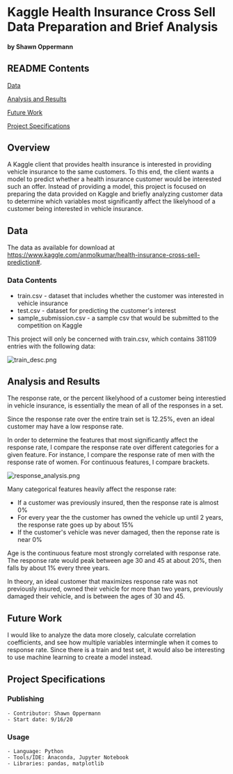 # Kaggle Health Insurance Cross Sell Data Preparation and Brief Analysis
#### by Shawn Oppermann

## README Contents

[Data](https://github.com/sopper1/Kaggle-Health-Insurance-Cross-Sell-Prediction#data)

[Analysis and Results](https://github.com/a-woodbury/A-House-with-a-View#analysis-and-results)

[Future Work](https://github.com/a-woodbury/A-House-with-a-View#future-work)

[Project Specifications](https://github.com/a-woodbury/A-House-with-a-View#project-specifications)

## Overview

A Kaggle client that provides health insurance is interested in providing vehicle insurance to the same customers. To this end, the client wants a model to predict whether a health insurance customer would be interested such an offer. Instead of providing a model, this project is focused on preparing the data provided on Kaggle and briefly analyzing customer data to determine which variables most significantly affect the likelyhood of a customer being interested in vehicle insurance.

## Data

The data as available for download at https://www.kaggle.com/anmolkumar/health-insurance-cross-sell-prediction#.

### Data Contents
   * train.csv - dataset that includes whether the customer was interested in vehicle insurance
   * test.csv - dataset for predicting the customer's interest
   * sample_submission.csv - a sample csv that would be submitted to the competition on Kaggle
   
This project will only be concerned with train.csv, which contains 381109 entries with the following data:

![train_desc.png](https://github.com/sopper1/Kaggle-Health-Insurance-Cross-Sell-Prediction/tree/master/images/train_desc.png)

## Analysis and Results

The response rate, or the percent likelyhood of a customer being interestied in vehicle insurance, is essentially the mean of all of the responses in a set.

Since the response rate over the entire train set is 12.25%, even an ideal customer may have a low response rate.

In order to determine the features that most significantly affect the response rate, I compare the response rate over different categories for a given feature. For instance, I compare the response rate of men with the response rate of women. For continuous features, I compare brackets.

![response_analysis.png](https://github.com/sopper1/Kaggle-Health-Insurance-Cross-Sell-Prediction/tree/master/images/response_analysis.png)

Many categorical features heavily affect the response rate:
   * If a customer was previously insured, then the response rate is almost 0%
   * For every year the the customer has owned the vehicle up until 2 years, the response rate goes up by about 15%
   * If the customer's vehicle was never damaged, then the reponse rate is near 0%
   
Age is the continuous feature most strongly correlated with response rate. The response rate would peak between age 30 and 45 at about 20%, then falls by about 1% every three years.

In theory, an ideal customer that maximizes response rate was not previously insured, owned their vehicle for more than two years, previously damaged their vehicle, and is between the ages of 30 and 45.

## Future Work

I would like to analyze the data more closely, calculate correlation coefficients, and see how multiple variables intermingle when it comes to response rate. Since there is a train and test set, it would also be interesting to use machine learning to create a model instead.

## Project Specifications

### Publishing
    - Contributor: Shawn Oppermann
    - Start date: 9/16/20

### Usage
    - Language: Python
    - Tools/IDE: Anaconda, Jupyter Notebook
    - Libraries: pandas, matplotlib

